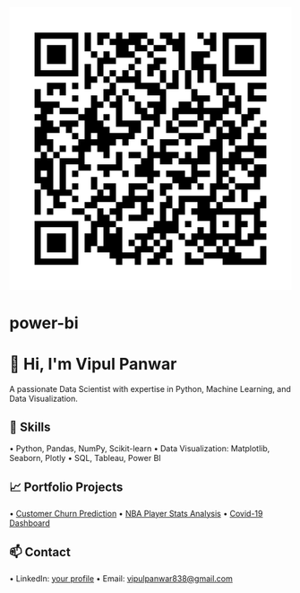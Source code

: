 <img src="myinstagram.svg"/>

# power-bi
# 👋 Hi, I'm Vipul Panwar
A passionate Data Scientist with expertise in Python, Machine Learning, and Data Visualization.

## 🔧 Skills
•⁠  ⁠Python, Pandas, NumPy, Scikit-learn
•⁠  ⁠Data Visualization: Matplotlib, Seaborn, Plotly
•⁠  ⁠SQL, Tableau, Power BI

## 📈 Portfolio Projects
•⁠  ⁠[Customer Churn Prediction](https://github.com/yourname/churn-prediction)
•⁠  ⁠[NBA Player Stats Analysis](https://github.com/yourname/nba-data-analysis)
•⁠  ⁠[Covid-19 Dashboard](https://github.com/yourname/covid-dashboard)

## 📫 Contact
•⁠  ⁠LinkedIn: [your profile](https://linkedin.com/in/yourprofile)
•⁠  ⁠Email: vipulpanwar838@gmail.com
